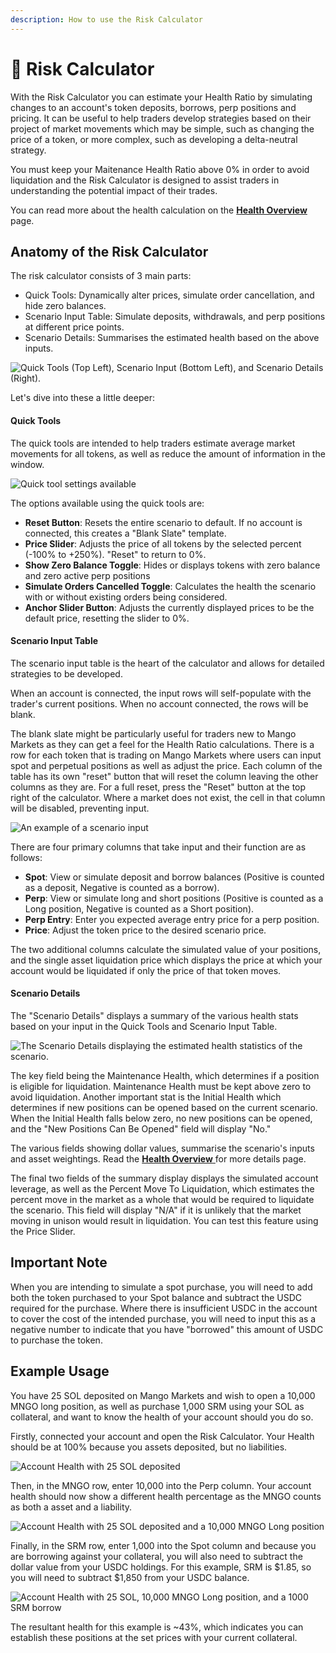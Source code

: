 ```yaml
---
description: How to use the Risk Calculator
---
```


# 🔢 Risk Calculator

With the Risk Calculator you can estimate your Health Ratio by simulating changes to an account's token deposits, borrows, perp positions and pricing. It can be useful to help traders develop strategies based on their project of market movements which may be simple, such as changing the price of a token, or more complex, such as developing a delta-neutral strategy.

You must keep your Maitenance Health Ratio above 0% in order to avoid liquidation and the Risk Calculator is designed to assist traders in understanding the potential impact of their trades.

You can read more about the health calculation on the [**Health Overview**](../faqs/health.md) page.

## Anatomy of the Risk Calculator

The risk calculator consists of 3 main parts:

* Quick Tools: Dynamically alter prices, simulate order cancellation, and hide zero balances.
* Scenario Input Table: Simulate deposits, withdrawals, and perp positions at different price points.
* Scenario Details: Summarises the estimated health based on the above inputs.

![Quick Tools (Top Left), Scenario Input (Bottom Left), and Scenario Details (Right).](../.gitbook/assets/risk-calculator-blank-slate.jpg)

Let's dive into these a little deeper:

#### **Quick Tools**

The quick tools are intended to help traders estimate average market movements for all tokens, as well as reduce the amount of information in the window.

![Quick tool settings available](../.gitbook/assets/risk-calculator-quick-tools.jpg)

The options available using the quick tools are:

* **Reset Button**: Resets the entire scenario to default. If no account is connected, this creates a "Blank Slate" template.
* **Price Slider**: Adjusts the price of all tokens by the selected percent (-100% to +250%). "Reset" to return to 0%.
* **Show Zero Balance Toggle**: Hides or displays tokens with zero balance and zero active perp positions
* **Simulate Orders Cancelled Toggle**: Calculates the health the scenario with or without existing orders being considered.
* **Anchor Slider Button**: Adjusts the currently displayed prices to be the default price, resetting the slider to 0%.

#### **Scenario Input Table**

The scenario input table is the heart of the calculator and allows for detailed strategies to be developed.

When an account is connected, the input rows will self-populate with the trader's current positions. When no account connected, the rows will be blank.

The blank slate might be particularly useful for traders new to Mango Markets as they can get a feel for the Health Ratio calculations. There is a row for each token that is trading on Mango Markets where users can input spot and perpetual positions as well as adjust the price. Each column of the table has its own "reset" button that will reset the column leaving the other columns as they are. For a full reset, press the "Reset" button at the top right of the calculator. Where a market does not exist, the cell in that column will be disabled, preventing input.

![An example of a scenario input](../.gitbook/assets/risk-calculator-scenario-input.jpg)

There are four primary columns that take input and their function are as follows:

* **Spot**: View or simulate deposit and borrow balances (Positive is counted as a deposit, Negative is counted as a borrow).
* **Perp**: View or simulate long and short positions (Positive is counted as a Long position, Negative is counted as a Short position).
* **Perp Entry**: Enter you expected average entry price for a perp position.
* **Price**: Adjust the token price to the desired scenario price.

The two additional columns calculate the simulated value of your positions, and the single asset liquidation price which displays the price at which your account would be liquidated if only the price of that token moves.

#### **Scenario Details**

The "Scenario Details" displays a summary of the various health stats based on your input in the Quick Tools and Scenario Input Table.

![The Scenario Details displaying the estimated health statistics of the scenario.](../.gitbook/assets/risk-calculator-scenario-details.jpg)

The key field being the Maintenance Health, which determines if a position is eligible for liquidation. Maintenance Health must be kept above zero to avoid liquidation. Another important stat is the Initial Health which determines if new positions can be opened based on the current scenario. When the Initial Health falls below zero, no new positions can be opened, and the "New Positions Can Be Opened" field will display "No."

The various fields showing dollar values, summarise the scenario's inputs and asset weightings. Read the [**Health Overview** ](../faqs/health.md)for more details page.

The final two fields of the summary display displays the simulated account leverage, as well as the Percent Move To Liquidation, which estimates the percent move in the market as a whole that would be required to liquidate the scenario. This field will display "N/A" if it is unlikely that the market moving in unison would result in liquidation. You can test this feature using the Price Slider.

## Important Note

When you are intending to simulate a spot purchase, you will need to add both the token purchased to your Spot balance and subtract the USDC required for the purchase. Where there is insufficient USDC in the account to cover the cost of the intended purchase, you will need to input this as a negative number to indicate that you have "borrowed" this amount of USDC to purchase the token.

## Example Usage

You have 25 SOL deposited on Mango Markets and wish to open a 10,000 MNGO long position, as well as purchase 1,000 SRM using your SOL as collateral, and want to know the health of your account should you do so.

Firstly, connected your account and open the Risk Calculator. Your Health should be at 100% because you assets deposited, but no liabilities.

![Account Health with 25 SOL deposited](../.gitbook/assets/risk-calculator-example-1a.jpg)

Then, in the MNGO row, enter 10,000 into the Perp column. Your account health should now show a different health percentage as the MNGO counts as both a asset and a liability.

![Account Health with 25 SOL deposited and a 10,000 MNGO Long position](../.gitbook/assets/risk-calculator-example-1b.jpg)

Finally, in the SRM row, enter 1,000 into the Spot column and because you are borrowing against your collateral, you will also need to subtract the dollar value from your USDC holdings. For this example, SRM is $1.85, so you will need to subtract $1,850 from your USDC balance.

![Account Health with 25 SOL, 10,000 MNGO Long position, and a 1000 SRM borrow](../.gitbook/assets/risk-calculator-example-1c.jpg)

The resultant health for this example is \~43%, which indicates you can establish these positions at the set prices with your current collateral.
